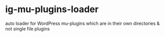 ig-mu-plugins-loader
====================

auto loader for WordPress mu-plugins which are in their own directories &amp; not single file plugins

